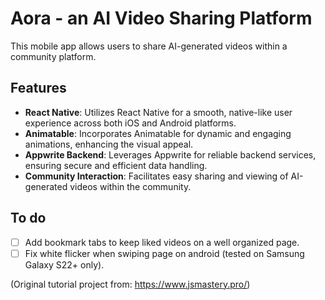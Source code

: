 # Aora - an AI Video Sharing Platform

This mobile app allows users to share AI-generated videos within a community platform.

## Features

- **React Native**: Utilizes React Native for a smooth, native-like user experience across both iOS and Android platforms.
- **Animatable**: Incorporates Animatable for dynamic and engaging animations, enhancing the visual appeal.
- **Appwrite Backend**: Leverages Appwrite for reliable backend services, ensuring secure and efficient data handling.
- **Community Interaction**: Facilitates easy sharing and viewing of AI-generated videos within the community.

## To do 

- &#9744; Add bookmark tabs to keep liked videos on a well organized page.
- &#9744; Fix white flicker when swiping page on android (tested on Samsung Galaxy S22+ only).

(Original tutorial project from: https://www.jsmastery.pro/)
